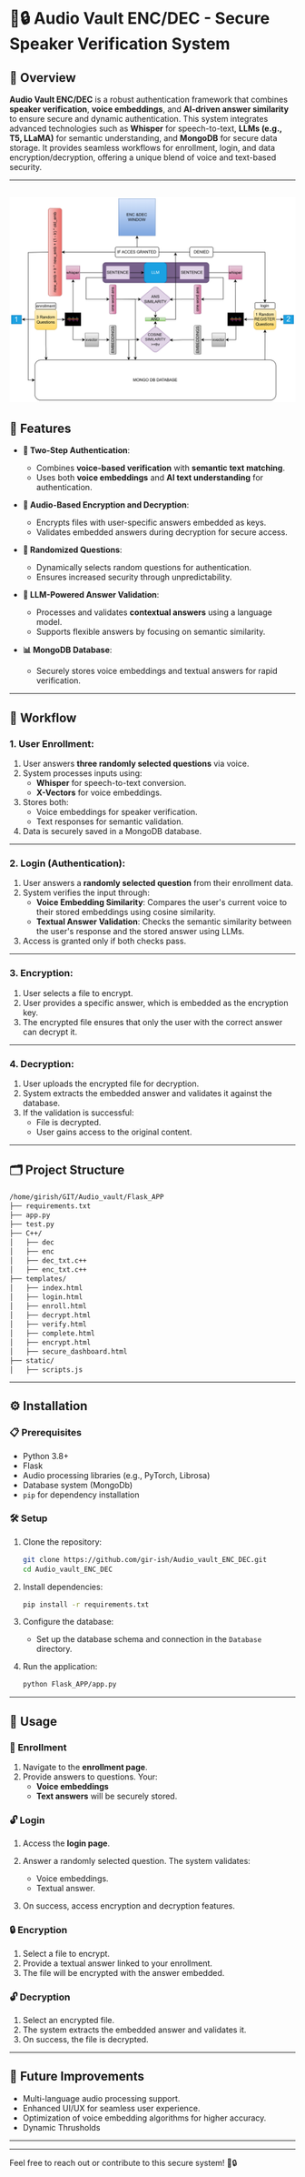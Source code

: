 
# 🎤🔒 Audio Vault ENC/DEC - Secure Speaker Verification System

## 🌟 Overview
**Audio Vault ENC/DEC** is a robust authentication framework that combines **speaker verification**, **voice embeddings**, and **AI-driven answer similarity** to ensure secure and dynamic authentication. This system integrates advanced technologies such as **Whisper** for speech-to-text, **LLMs (e.g., T5, LLaMA)** for semantic understanding, and **MongoDB** for secure data storage. It provides seamless workflows for enrollment, login, and data encryption/decryption, offering a unique blend of voice and text-based security.

---
![Example Screenshot](audio-vault-enc-dec-application-llm.drawio.png "Project Working")
---

## 🚀 Features

- **🔑 Two-Step Authentication**:
  - Combines **voice-based verification** with **semantic text matching**.
  - Uses both **voice embeddings** and **AI text understanding** for authentication.

- **🔐 Audio-Based Encryption and Decryption**:
  - Encrypts files with user-specific answers embedded as keys.
  - Validates embedded answers during decryption for secure access.

- **🎲 Randomized Questions**:
  - Dynamically selects random questions for authentication.
  - Ensures increased security through unpredictability.

- **🤖 LLM-Powered Answer Validation**:
  - Processes and validates **contextual answers** using a language model.
  - Supports flexible answers by focusing on semantic similarity.

- **📊 MongoDB Database**:
  - Securely stores voice embeddings and textual answers for rapid verification.

---


## 🔄 Workflow

### 1. **User Enrollment**:

1. User answers **three randomly selected questions** via voice.
2. System processes inputs using:
   - **Whisper** for speech-to-text conversion.
   - **X-Vectors** for voice embeddings.
3. Stores both:
   - Voice embeddings for speaker verification.
   - Text responses for semantic validation.
4. Data is securely saved in a MongoDB database.

---

### 2. **Login (Authentication)**:

1. User answers a **randomly selected question** from their enrollment data.
2. System verifies the input through:
   - **Voice Embedding Similarity**: Compares the user's current voice to their stored embeddings using cosine similarity.
   - **Textual Answer Validation**: Checks the semantic similarity between the user's response and the stored answer using LLMs.
3. Access is granted only if both checks pass.

---

### 3. **Encryption**:

1. User selects a file to encrypt.
2. User provides a specific answer, which is embedded as the encryption key.
3. The encrypted file ensures that only the user with the correct answer can decrypt it.

---

### 4. **Decryption**:

1. User uploads the encrypted file for decryption.
2. System extracts the embedded answer and validates it against the database.
3. If the validation is successful:
   - File is decrypted.
   - User gains access to the original content.

---

## 🗂️ Project Structure

<!-- ```plaintext
Audio_vault_ENC_DEC/
│
├── APP/                      # Application resources
│   ├── static/               # Static files (CSS, JS, images)
│   └── templates/            # HTML templates
│
├── Database/                 # Database configurations and files
│   └── audio_vault.db        # SQLite database file
│
├── Flask_APP/                # Web application (Flask framework)
│   ├── __init__.py           # Flask app initialization
│   ├── routes.py             # Application routes
│   └── models.py             # Database models
│
├── Audio_vault.py            # Core script for audio vault functionality
├── Audio_vault_uni.py        # Unified/alternative script
├── audio_vault1.py           # Another version of the main script
├── fetch_data.py             # Script to fetch user data
├── requirements.txt          # General project dependencies
├── requirements_audio_vault.txt  # Audio-specific dependencies
├── setup.sh                  # Setup script for initializing the environment
├── test.py                   # Testing script
├── AUDIO_VAULT.drawio.png    # Architecture/workflow diagram
└── README.md                 # Project documentation (this file)
``` -->
```plaintext
/home/girish/GIT/Audio_vault/Flask_APP
├── requirements.txt
├── app.py
├── test.py               
├── C++/
│   ├── dec
│   ├── enc
│   ├── dec_txt.c++
│   ├── enc_txt.c++
├── templates/
│   ├── index.html
│   ├── login.html
│   ├── enroll.html
│   ├── decrypt.html
│   ├── verify.html
│   ├── complete.html
│   ├── encrypt.html
│   ├── secure_dashboard.html
├── static/
│   ├── scripts.js
```
---

## ⚙️ Installation

### 📋 Prerequisites
- Python 3.8+
- Flask
- Audio processing libraries (e.g., PyTorch, Librosa)
- Database system (MongoDb)
- `pip` for dependency installation

### 🛠️ Setup
1. Clone the repository:
   ```bash
   git clone https://github.com/gir-ish/Audio_vault_ENC_DEC.git
   cd Audio_vault_ENC_DEC
   ```

2. Install dependencies:
   ```bash
   pip install -r requirements.txt
   ```

3. Configure the database:
   - Set up the database schema and connection in the `Database` directory.

4. Run the application:
   ```bash
   python Flask_APP/app.py
   ```

---

## 📖 Usage

### 📝 Enrollment
1. Navigate to the **enrollment page**.
2. Provide answers to questions. Your:
   - **Voice embeddings**
   - **Text answers**
   will be securely stored.

### 🔓 Login
1. Access the **login page**.
2. Answer a randomly selected question. The system validates:
   - Voice embeddings.
   - Textual answer.

3. On success, access encryption and decryption features.

### 🔒 Encryption
1. Select a file to encrypt.
2. Provide a textual answer linked to your enrollment.
3. The file will be encrypted with the answer embedded.

### 🔓 Decryption
1. Select an encrypted file.
2. The system extracts the embedded answer and validates it.
3. On success, the file is decrypted.

---

## 🎯 Future Improvements
- Multi-language audio processing support.
- Enhanced UI/UX for seamless user experience.
- Optimization of voice embedding algorithms for higher accuracy.
- Dynamic Thrusholds
---
<!-- 
## 🤝 Contributing
1. Fork the repository.
2. Create a new branch for your changes.
3. Submit a pull request with a detailed explanation. -->

<!-- --- -->

---

Feel free to reach out or contribute to this secure system! 🎤🔒
